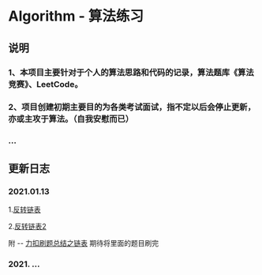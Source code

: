 # Algorithm - 算法练习
## 说明
### 1、本项目主要针对于个人的算法思路和代码的记录，算法题库《算法竞赛》、LeetCode。
### 2、项目创建初期主要目的为各类考试面试，指不定以后会停止更新，亦或主攻于算法。（自我安慰而已）
### ...
## 更新日志
### 2021.01.13
1.[反转链表](https://github.com/CongoRed/MyAlgorithm/blob/master/ReverseList.h)

2.[反转链表2](https://github.com/CongoRed/MyAlgorithm/blob/master/ReverseBetween.h)

附 -- [力扣刷题总结之链表](https://leetcode-cn.com/circle/article/YGr54o/) 期待将里面的题目刷完
### 2021. ...